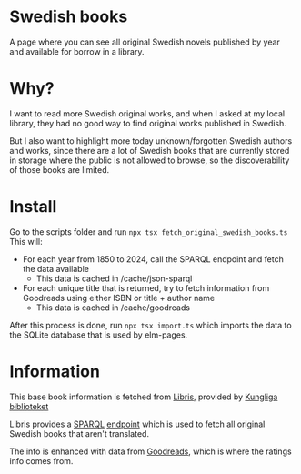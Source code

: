# Swedish books

A page where you can see all original Swedish novels published by year and available for borrow in a library.

# Why?

I want to read more Swedish original works, and when I asked at my local library, they had no good way to find original works published in Swedish.

But I also want to highlight more today unknown/forgotten Swedish authors and works, since there are a lot of Swedish books that are currently stored in storage where the public is not allowed to browse, so the discoverability of those books are limited.

# Install

Go to the scripts folder and run `npx tsx fetch_original_swedish_books.ts`
This will:

- For each year from 1850 to 2024, call the SPARQL endpoint and fetch the data available
  - This data is cached in /cache/json-sparql
- For each unique title that is returned, try to fetch information from Goodreads using either ISBN or title + author name
  - This data is cached in /cache/goodreads

After this process is done, run `npx tsx import.ts` which imports the data to the SQLite database that is used by elm-pages.

# Information

This base book information is fetched from [Libris](https://libris.kb.se/), provided by [Kungliga biblioteket](https://www.kb.se/)

Libris provides a [SPARQL](https://en.wikipedia.org/wiki/SPARQL) [endpoint](https://libris.kb.se/sparql) which is used to fetch all original Swedish books that aren't translated.

The info is enhanced with data from [Goodreads](https://www.goodreads.com/), which is where the ratings info comes from.
